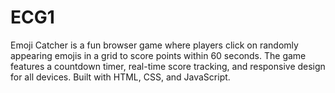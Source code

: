 # ECG1
Emoji Catcher is a fun browser game where players click on randomly appearing emojis in a grid to score points within 60 seconds. The game features a countdown timer, real-time score tracking, and responsive design for all devices. Built with HTML, CSS, and JavaScript.
